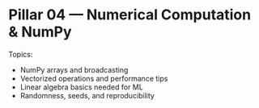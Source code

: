 # Pillar 04 — Numerical Computation & NumPy

Topics:
- NumPy arrays and broadcasting
- Vectorized operations and performance tips
- Linear algebra basics needed for ML
- Randomness, seeds, and reproducibility
